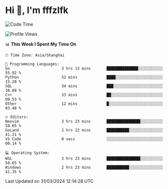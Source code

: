 # Hi 👋, I'm fffzlfk

<!--START_SECTION:waka-->
![Code Time](http://img.shields.io/badge/Code%20Time-685%20hrs%2058%20mins-blue)

![Profile Views](http://img.shields.io/badge/Profile%20Views-1-blue)

📊 **This Week I Spent My Time On** 

```text
🕑︎ Time Zone: Asia/Shanghai

💬 Programming Languages: 
Go                       3 hrs 13 mins       ██████████████░░░░░░░░░░░   55.92 % 
Python                   52 mins             ████░░░░░░░░░░░░░░░░░░░░░   15.20 % 
SQL                      34 mins             ███░░░░░░░░░░░░░░░░░░░░░░   10.09 % 
C++                      33 mins             ██░░░░░░░░░░░░░░░░░░░░░░░   09.53 % 
Other                    12 mins             █░░░░░░░░░░░░░░░░░░░░░░░░   03.48 % 

🔥 Editors: 
Neovim                   3 hrs 23 mins       ███████████████░░░░░░░░░░   58.65 % 
GoLand                   2 hrs 22 mins       ██████████░░░░░░░░░░░░░░░   41.21 % 
VS Code                  0 secs              ░░░░░░░░░░░░░░░░░░░░░░░░░   00.14 % 

💻 Operating System: 
WSL                      3 hrs 23 mins       ███████████████░░░░░░░░░░   58.65 % 
Windows                  2 hrs 23 mins       ██████████░░░░░░░░░░░░░░░   41.35 % 
```


 Last Updated on 31/03/2024 12:14:28 UTC
<!--END_SECTION:waka-->
